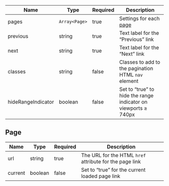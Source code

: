| Name               | Type          | Required | Description                                                        |
| ------------------ | ------------- | -------- | ------------------------------------------------------------------ |
| pages              | `Array<Page>` | true     | Settings for each [page](#page)                                    |
| previous           | string        | true     | Text label for the “Previous” link                                 |
| next               | string        | true     | Text label for the “Next” link                                     |
| classes            | string        | false    | Classes to add to the pagination HTML `nav` element                |
| hideRangeIndicator | boolean       | false    | Set to “true” to hide the range indicator on viewports &geq; 740px |

## Page

| Name    | Type    | Required | Description                                             |
| ------- | ------- | -------- | ------------------------------------------------------- |
| url     | string  | true     | The URL for the HTML `href` attribute for the page link |
| current | boolean | false    | Set to “true” for the current loaded page link          |
